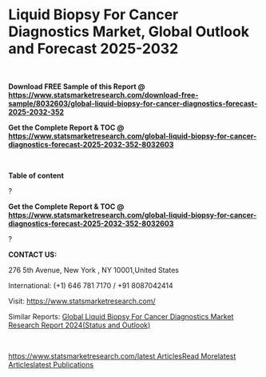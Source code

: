 <h1>Liquid Biopsy For Cancer Diagnostics Market, Global Outlook and Forecast 2025-2032</h1><br/><p><strong>Download FREE Sample of this Report @ <a href="https://www.statsmarketresearch.com/download-free-sample/8032603/global-liquid-biopsy-for-cancer-diagnostics-forecast-2025-2032-352">https://www.statsmarketresearch.com/download-free-sample/8032603/global-liquid-biopsy-for-cancer-diagnostics-forecast-2025-2032-352</a></strong></p>
 
 
 
 <div><b>Get the Complete Report & TOC @ <a href="https://www.statsmarketresearch.com/global-liquid-biopsy-for-cancer-diagnostics-forecast-2025-2032-352-8032603">https://www.statsmarketresearch.com/global-liquid-biopsy-for-cancer-diagnostics-forecast-2025-2032-352-8032603</a></b></div>
 
 
 
 <p><br />
 
 <b>Table of content</b></p>
 
 
 
 <p>? </p>
 
 
 
 <div><b>Get the Complete Report & TOC @ <a href="https://www.statsmarketresearch.com/global-liquid-biopsy-for-cancer-diagnostics-forecast-2025-2032-352-8032603">https://www.statsmarketresearch.com/global-liquid-biopsy-for-cancer-diagnostics-forecast-2025-2032-352-8032603</a></b></div>
 
 
 
 <p>? </p>
 
 
 
 <p><b>CONTACT US:</b><br />
 
 276 5th Avenue, New York , NY 10001,United States<br />
 
 International: (+1) 646 781 7170 / +91 8087042414<br />
 
 Visit: <a href="https://www.statsmarketresearch.com/">https://www.statsmarketresearch.com/</a><br />
 
 Similar Reports: <a href="https://www.statsmarketresearch.com/global-liquid-biopsy-for-cancer-diagnostics-forecast-2025-2032-352-8032603">Global Liquid Biopsy For Cancer Diagnostics Market Research Report 2024(Status and Outlook)</a><br />
 
 <br />
 
 <a href="https://gyeongbokgung.com">https://www.statsmarketresearch.com/</a><a href="https://hallyeomaritime.com">latest Articles</a><a href="https://jingwansa.com">Read More</a><a href="https://nguoiviet.jp/">latest Articles</a><a href="https://www.intelmarketresearch.com/">latest Publications</a></p>